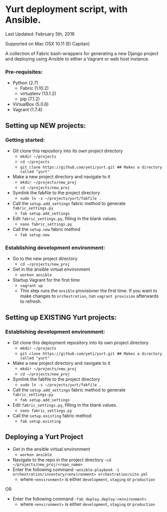# Yurt deployment script, with Ansible.

Last Updated: February 5th, 2016

Supported on Mac OSX 10.11 (El Capitan)

A collection of Fabric bash-wrappers for generating a new Django project and deploying using Ansible 
to either a Vagrant or web host instance. 

### Pre-requisites:
- Python (2.7)
    - Fabric (1.10.2)
    - virtualenv (13.1.2)
    - pip (7.1.2)
- VirtualBox (5.0.6)
- Vagrant (1.7.4)

## Setting up NEW projects:

### Getting started:
- Git clone this repository into its own project directory
    - `mkdir ~/projects`
    - `cd ~/projects`
    - `git clone https://github.com/yeti/yurt.git ## Makes a directory called "yurt"`
- Make a new project directory and navigate to it
    - `mkdir ~/projects/new_proj`
    - `cd ~/projects/new_proj`
- Symlink the fabfile to the project directory
    - `sudo ln -s ~/projects/yurt/fabfile .`
- Call the `setup.add_settings` fabric method to generate `fabric_settings.py`
    - `fab setup.add_settings`
- Edit `fabric_settings.py`, filling in the blank values.
    - `nano fabric_settings.py`
- Call the `setup.new` fabric method
    - `fab setup.new`

### Establishing development environment:
- Go to the new project directory
    - `cd ~/projects/new_proj`
- Get in the ansible virtual environment
    - `workon ansible`
- Startup Vagrant for the first time
    - `vagrant up`
    - This step runs the `ansible` provisioner the first time. If you want to make changes
      to `orchestration`, run `vagrant provision` afterwards to refresh.

## Setting up EXISTING Yurt projects:

### Establishing development environment:
- Git clone this deployment repository into its own project directory
    - `mkdir ~/projects`
    - `git clone https://github.com/yeti/yurt.git ## Makes a directory called "yurt"`
- Make a new project directory and navigate to it
    - `mkdir ~/projects/new_proj`
    - `cd ~/projects/new_proj`
- Symlink the fabfile to the project directory
    - `sudo ln -s ~/projects/yurt/fabfile .`
- Call the `setup.add_settings` fabric method to generate `fabric_settings.py`
    - `fab setup.add_settings`
- Edit `fabric_settings.py`, filling in the blank values.
    - `nano fabric_settings.py`
- Call the `setup.existing` fabric method
    - `fab setup.existing`
    
## Deploying a Yurt Project
- Get in the ansible virtual environment
    - `workon ansible`
- Navigate to the repo in the project directory
    -`cd ~/projects/new_proj/<repo_name>`
- Enter the following command
    -`ansible-playbook -i orchestration/inventory/<environment> orchestration/site.yml`
    * where `<environment>` is either `development`, `staging` or `production`

OR

- Enter the following command
    -`fab deploy.deploy:<environment>`
    * where `<environment>` is either `development`, `staging` or `production`